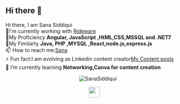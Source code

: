 ## Hi there 👋

<!--
**sanaSoftwareengg/sanaSoftwareengg** is a ✨ _special_ ✨ repository because its `README.md` (this file) appears on your GitHub profile.

Here are some ideas to get you started:

- 🔭 I’m currently working on ...
- 🌱 I’m currently learning ...
- 👯 I’m looking to collaborate on ...
- 🤔 I’m looking for help with ...
- 💬 Ask me about ...
- 📫 How to reach me: ...
- 😄 Pronouns: ...
- ⚡ Fun fact: ...
-->
<hi align="center">Hi there, I am Sana Siddiqui</h1></br>
🔭I'm currently working with <a href="https://www.ridewaretech.com/" target="blank">Rideware</a></br>
💬My Proficiency <strong>Angular, JavaScript ,HtML,CSS,MSSQL and .NET7 </strong></br>
🤔My Fimilarty <strong>Java, PHP ,MYSQL ,React,node.js,express.js </strong></br>
📫 How to reach me:<a href="https://github.com/sanaSoftwareengg" target="blank">Sana </a></br>
⚡ Fun fact:I am evolving as Linkedin content creator<a href="https://www.linkedin.com/in/sana-cs/" target="blank">My Content posts</a></br>
🌱 I’m currently learning <strong>Networking,Canva for content creation </strong></br>
<p align="center"> 
 <img src="https://github-readme-stats.vercel.app/api?username=sanaSoftwareengg&show_icons-true" alt="SanaSiddiqui">
</p>
<p align="center">
<a href="https://www.linkedin.com/in/sana-cs/" target="_blank"><img src="https://cdn.jsdelivr.net/npm/simple-icons@3.0.1/icons/linkedin.svg" height="30" width="30"></a> &nbsp;&nbsp;&nbsp;&nbsp;
</p>
